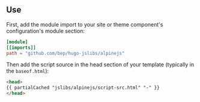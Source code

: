 ## Use

First, add the module import to your site or theme component's configuration's module section:

```toml
[module]
[[imports]]
path = "github.com/bep/hugo-jslibs/alpinejs"
```

Then add the script source in the head section of your template (typically in the `baseof.html`):


```html
<head>
{{ partialCached "jslibs/alpinejs/script-src.html" "-" }}
</head>
```

